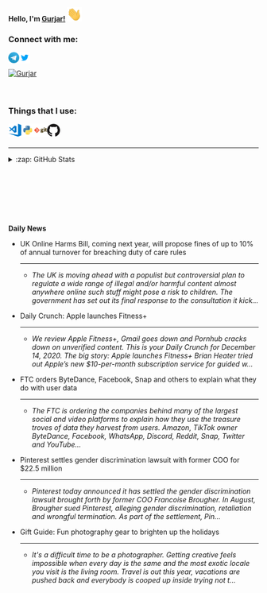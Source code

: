 #### Hello, I'm [Gurjar!](https://GurjarKing.github.io) <img src="https://raw.githubusercontent.com/ABSphreak/ABSphreak/master/gifs/Hi.gif" width="30px"></h2>


### Connect with me:

[<img align="left" alt="Gurjar | Telegram" width="22px" src="https://raw.githubusercontent.com/github/explore/80688e429a7d4ef2fca1e82350fe8e3517d3494d/topics/telegram/telegram.png" />][Telegram]
[<img align="left" alt="Gurjar | Twitter" width="22px" src="https://raw.githubusercontent.com/github/explore/80688e429a7d4ef2fca1e82350fe8e3517d3494d/topics/twitter/twitter.png" />][Twitter]
<br >
<br >
<a href="https://github.com/GurjarKing"><img src="https://komarev.com/ghpvc/?username=GurjarKing" alt="Gurjar" /></a> <br />
<br />
<br />
<!-- <br >

![](https://visitor-badge.glitch.me/badge?page_id=GurjarKing)

<br /> -->

### Things that I use:

[<img align="left" alt="Visual Studio Code" width="26px" src="https://raw.githubusercontent.com/github/explore/80688e429a7d4ef2fca1e82350fe8e3517d3494d/topics/visual-studio-code/visual-studio-code.png" />][VSCode]
[<img align="left" alt="Python" width="26px" src="https://raw.githubusercontent.com/github/explore/80688e429a7d4ef2fca1e82350fe8e3517d3494d/topics/python/python.png" />][Python]
[<img align="left" alt="Git" width="26px" src="https://raw.githubusercontent.com/github/explore/80688e429a7d4ef2fca1e82350fe8e3517d3494d/topics/git/git.png" />][Git]
[<img align="left" alt="GitHub" width="26px" src="https://raw.githubusercontent.com/github/explore/78df643247d429f6cc873026c0622819ad797942/topics/github/github.png" />][Github]

<br />
<br />

---
<details>
  <summary>:zap: GitHub Stats</summary>

<img align="left" alt="Gurjar's Github Stats" src="https://github-readme-stats.vercel.app/api?username=GurjarKing&show_icons=true&hide_border=true&count_private=true&include_all_commit=true&theme=algolia" />

</details>

<!-- ### 🔔 My latest tweet
<a href="https://twitter.com/Gurjar_King43" target="_blank">
	<img src="https://github.com/GurjarKing/GurjarKing/raw/master/tweet.png" width="70%" align="center" alt="Click to view on Twitter" title="My latest tweet, as an image"/>
</a> -->
<br>

<pre>

</pre>

<!-- **Quote of the hour:**

{qoth}

~ {qoth_author}
<pre>

</pre> -->
<br>
<pre>


</pre>
<strong>Daily News</strong>
  
  - UK Online Harms Bill, coming next year, will propose fines of up to 10% of annual turnover for breaching duty of care rules
     <hr/>
     
      - *The UK is moving ahead with a populist but controversial plan to regulate a wide range of illegal and/or harmful content almost anywhere online such stuff might pose a risk to children. The government has set out its final response to the consultation it kick…*
     
  - Daily Crunch: Apple launches Fitness+
      <hr/>
      
      - *We review Apple Fitness+, Gmail goes down and Pornhub cracks down on unverified content. This is your Daily Crunch for December 14, 2020. The big story: Apple launches Fitness+ Brian Heater tried out Apple’s new $10-per-month subscription service for guided w…*
      
  - FTC orders ByteDance, Facebook, Snap and others to explain what they do with user data
      <hr/>
      
      - *The FTC is ordering the companies behind many of the largest social and video platforms to explain how they use the treasure troves of data they harvest from users. Amazon, TikTok owner ByteDance, Facebook, WhatsApp, Discord, Reddit, Snap, Twitter and YouTube…*
      
  - Pinterest settles gender discrimination lawsuit with former COO for $22.5 million
      <hr/>
      
      - *Pinterest today announced it has settled the gender discrimination lawsuit brought forth by former COO Francoise Brougher. In August, Brougher sued Pinterest, alleging gender discrimination, retaliation and wrongful termination. As part of the settlement, Pin…*
       
  - Gift Guide: Fun photography gear to brighten up the holidays
      <hr/>
       
       - *It's a difficult time to be a photographer. Getting creative feels impossible when every day is the same and the most exotic locale you visit is the living room. Travel is out this year, vacations are pushed back and everybody is cooped up inside trying not t…*
      

<br />

[VSCode]: https://code.visualstudio.com/
[Python]: https://www.python.org/
[Git]: https://git-scm.com/
[Github]: https://github.com/
[Telegram]: https://t.me/Gurjar_King/
[Twitter]: https://twitter.com/Gurjar_King43/
